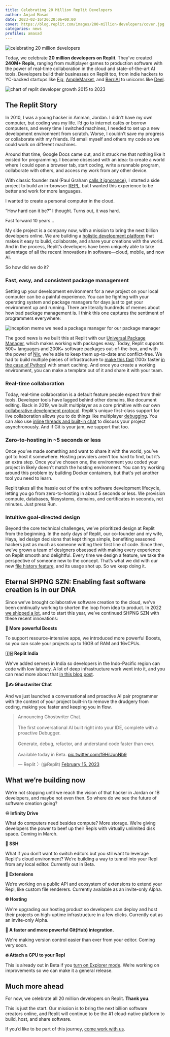 ```yaml
---
title: Celebrating 20 Million Replit Developers
author: Amjad Masad
date: 2023-02-16T20:20:06+00:00
cover: https://blog.replit.com/images/200-million-developers/cover.jpg
categories: news
profiles: amasad
---
```


![celebrating 20 million developers](https://blog.replit.com/images/20-million-developers/cover.jpg)

Today, we celebrate **20 million developers on Replit**. They've created **240M+ Repls,** ranging from multiplayer games to production software with the power of real-time collaboration in the cloud and state-of-the-art AI tools. Developers build their businesses on Replit too, from indie hackers to YC-backed startups like [Fig](https://blog.replit.com/fig), [AmpleMarket](https://blog.replit.com/amplemarket), and [BerriAI](https://berri.ai) to unicorns like [Deel](https://blog.replit.com/bounties-deel-case-study).


![chart of replit developer growth 2015 to 2023](https://blog.replit.com/images/20-million-developers/chart.jpg)


## The Replit Story

In 2010, I was a young hacker in Amman, Jordan. I didn't have my own computer, but coding was my life. I’d go to internet cafés or borrow computers, and every time I switched machines, I needed to set up a new development environment from scratch. Worse, I couldn’t save my progress or collaborate with my friends. I’d email myself and others my code so we could work on different machines.

Around that time, Google Docs came out, and it struck me that nothing like it existed for programming. I became obsessed with an idea: to create a world where I could open a browser tab, start coding, write a runnable program, collaborate with others, and access my work from any other device. 

With classic founder zeal (Paul Graham [calls it ignorance](http://paulgraham.com/mit.html)), I started a side project to build an in-browser [REPL](https://en.wikipedia.org/wiki/Read%E2%80%93eval%E2%80%93print_loop), but I wanted this experience to be better and work for more languages.

I wanted to create a personal computer in the cloud.

“How hard can it be?” I thought. Turns out, it was hard.

Fast forward 10 years…

My side project is a company now, with a mission to bring the next billion developers online. We are building a [holistic development platform](https://blog.replit.com/holistic) that makes it easy to build, collaborate, and share your creations with the world. And in the process, Replit’s developers have been uniquely able to take advantage of all the recent innovations in software—cloud, mobile, and now AI.

So how did we do it?

### Fast, easy, and consistent package management

Setting up your development environment for a new project on your local computer can be a painful experience. You can be fighting with your operating system and package managers for days just to get your environment up and running. There are literally hundreds of memes about how bad package management is. I think this one captures the sentiment of programmers everywhere:

![inception meme we need a package manager for our package manager](https://blog.replit.com/images/20-million-developers/inception.jpg)

The good news is we built this at Replit with our [Universal Package Manager](https://blog.replit.com/upm), which makes working with packages easy. Today, Replit supports 500+ languages and 200K+ software packages out-of-the-box, and with the power of [Nix](https://blog.replit.com/powered-by-nix), we’re able to keep them up-to-date and conflict-free. We had to build multiple pieces of infrastructure to [make this fast](https://blog.replit.com/nix-perf-improvements) (100x faster [in the case of Python](https://blog.replit.com/python-new-template)) with smart caching. And once you create a working environment, you can make a template out of it and share it with your team.

### Real-time collaboration

Today, real-time collaboration is a default feature people expect from their tools. Developer tools have lagged behind other domains, like document editing. Back in 2019, we built multiplayer as a core primitive with our own [collaborative development protocol](https://blog.replit.com/collab). Replit's unique first-class support for live collaboration allows you to do things like multiplayer [debugging](https://blog.replit.com/debuggest). You can also use [inline threads and built-in chat](https://blog.replit.com/threads-v2) to discuss your project asynchronously. And if Git is your jam, we support that too.

### Zero-to-hosting in ~5 seconds or less

Once you’ve made something and want to share it with the world, you’ve got to host it somewhere. Hosting providers aren't too hard to find, but it’s an extra step. Once you’ve chosen one, the environment you coded your project in likely doesn't match the hosting environment. You can try working around this problem by building Docker containers, but that's yet another tool you need to learn.

Replit takes all the hassle out of the entire software development lifecycle, letting you go from zero-to-hosting in about 5 seconds or less. We provision compute, databases, filesystems, domains, and certificates in seconds, not minutes. Just press Run.


### Intuitive goal-directed design

Beyond the core technical challenges, we’ve prioritized design at Replit from the beginning. In the early days of Replit, our co-founder and my wife, Haya, led design decisions that kept things simple, benefiting seasoned hackers just as much as someone writing their first line of code. Since then, we’ve grown a team of designers obsessed with making every experience on Replit smooth and delightful. Every time we design a feature, we take the perspective of someone new to the concept. That’s what we did with our new [file history feature](https://blog.replit.com/history2-release), and its usage shot up. So we keep doing it.

## Eternal SHPNG SZN: Enabling fast software creation is in our DNA

Since we’ve brought collaborative software creation to the cloud, we’ve been continually working to shorten the loop from idea to product. In 2022 [we shipped a lot](https://blog.replit.com/replit-recap-2022), and to start this year, we’ve continued SHPNG SZN with these recent innovations:

**🚀 More powerful Boosts**

To support resource-intensive apps, we introduced more powerful Boosts, so you can scale your projects up to 16GB of RAM and 16vCPUs.

**🇮🇳 Replit India**

We've added servers in India so developers in the Indo-Pacific region can code with low latency. A lot of deep infrastructure work went into it, and you can read more about that [in this blog post](https://blog.replit.com/geo-part-2-loadbalancing).

**👻✍️ Ghostwriter Chat**

And we just launched a conversational and proactive AI pair programmer with the context of your project built-in to remove the drudgery from coding, making you faster and keeping you in flow.

<blockquote class="twitter-tweet"><p lang="en" dir="ltr">Announcing Ghostwriter Chat.<br><br>The first conversational AI built right into your IDE, complete with a proactive Debugger.<br><br>Generate, debug, refactor, and understand code faster than ever.<br><br>Available today in Beta. <a href="https://t.co/f9HiUunNb9">pic.twitter.com/f9HiUunNb9</a></p>&mdash; Replit ⠕ (@Replit) <a href="https://twitter.com/Replit/status/1625916916593463296?ref_src=twsrc%5Etfw">February 15, 2023</a></blockquote> <script async src="https://platform.twitter.com/widgets.js" charset="utf-8"></script>

## What we’re building now

We’re not stopping until we reach the vision of that hacker in Jordan or 1B developers, and maybe not even then. So where do we see the future of software creation going?

**♾️ Infinity Drive**

What do computers need besides compute? More storage. We’re giving developers the power to beef up their Repls with virtually unlimited disk space. Coming in March.

**🤫 SSH**

What if you don’t want to switch editors but you stil want to leverage Replit's cloud environment? We’re building a way to tunnel into your Repl from any local editor. Currently out in Beta.

**🦾 Extensions**

We’re working on a public API and ecosystem of extensions to extend your Repl, like custom file renderers. Currently available as an invite-only Alpha.

**🌐 Hosting**

We're upgrading our hosting product so developers can deploy and host their projects on high-uptime infrastructure in a few clicks. Currently out as an invite-only Alpha.

**🎋 A faster and more powerful Git(Hub) integration.**

We're making version control easier than ever from your editor. Coming very soon.

**🔥 Attach a GPU to your Repl**

This is already out in Beta if you [turn on Explorer mode](https://docs.replit.com/getting-started/faq#how-do-i-turn-on-explorer). We’re working on improvements so we can make it a general release.

## Much more ahead

For now, we celebrate all 20 million developers on Replit. **Thank you**. 

This is just the start. Our mission is to bring the next billion software creators online, and Replit will continue to be the #1 cloud-native platform to build, host, and share software.

If you’d like to be part of this journey, [come work with us](http://replit.com/site/careers).